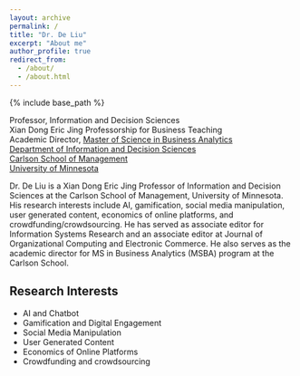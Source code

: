 ```yaml
---
layout: archive
permalink: /
title: "Dr. De Liu"
excerpt: "About me"
author_profile: true
redirect_from: 
  - /about/
  - /about.html
---
```


{% include base_path %}

Professor, Information and Decision Sciences <br/>
Xian Dong Eric Jing Professorship for Business Teaching <br/>
Academic Director, [Master of Science in Business Analytics](https://carlsonschool.umn.edu/degrees/master-science-in-business-analytics)  
[Department of Information and Decision Sciences](https://carlsonschool.umn.edu/departments/information-decision-sciences-department)  
[Carlson School of Management](http://carlsonschool.umn.edu/)   
[University of Minnesota](https://twin-cities.umn.edu/)  

Dr. De Liu is a Xian Dong Eric Jing Professor of Information and Decision Sciences at the Carlson School of Management, University of Minnesota. His research interests include AI, gamification, social media manipulation, user generated content, economics of online platforms, and crowdfunding/crowdsourcing. He has served as associate editor for Information Systems Research and an associate editor at Journal of Organizational Computing and Electronic Commerce. He also serves as the academic director for MS in Business Analytics (MSBA) program at the Carlson School.

## Research Interests

- AI and Chatbot
- Gamification and Digital Engagement
- Social Media Manipulation
- User Generated Content
- Economics of Online Platforms
- Crowdfunding and crowdsourcing
